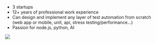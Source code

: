 * 3 startups
* 12+ years of professional work experience
* Can design and implement any layer of test automation from scratch (web app or mobile, unit, api, stress testing/performance...)
* Passion for node.js, python, AI

![](https://komarev.com/ghpvc/?username=johnhiggs&color=brightgreen&style=plastic)
